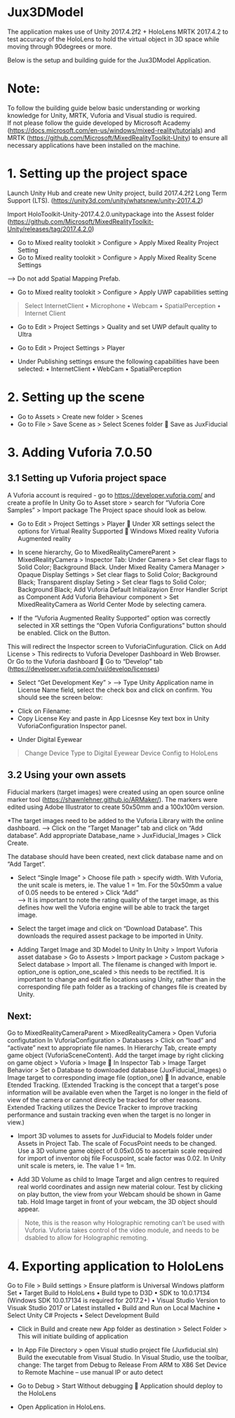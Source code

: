 # Jux3DModel
The application makes use of Unity 2017.4.2f2 + HoloLens MRTK 2017.4.2 to test accuracy of the HoloLens to hold the virtual object in 3D space while moving through 90degrees or more.

Below is the setup and building guide for the Jux3DModel Application.

# Note:
To follow the building guide below basic understanding or working knowledge for Unity, MRTK, Vuforia and Visual studio is required.  
If not please follow the guide developed by Microsoft Academy (https://docs.microsoft.com/en-us/windows/mixed-reality/tutorials) and MRTK (https://github.com/Microsoft/MixedRealityToolkit-Unity) to ensure all necessary applications have been installed on the machine.

# 1. Setting up the project space #
Launch Unity Hub and create new Unity project, build 2017.4.2f2 Long Term Support (LTS).  (https://unity3d.com/unity/whatsnew/unity-2017.4.2)

Import HoloToolkit-Unity-2017.4.2.0.unitypackage into the Assest folder
(https://github.com/Microsoft/MixedRealityToolkit-Unity/releases/tag/2017.4.2.0)

* Go to Mixed reality toolokit > Configure > Apply Mixed Reality Project Setting
* Go to Mixed reality toolokit > Configure > Apply Mixed Reality Scene Settings
 
--> Do not add Spatial Mapping Prefab. 

* Go to Mixed reality toolokit > Configure > Apply UWP capabilities setting 
> Select
InternetClient
•	Microphone
•	Webcam
•	SpatialPerception
•	Internet Client 
 
* Go to Edit > Project Settings > Quality and set UWP default quality to Ultra
 
* Go to Edit > Project Settings > Player
- Under Publishing settings ensure the following capabilities have been selected:
•	InternetClient
•	WebCam
•	SpatialPerception 

# 2. Setting up the scene #
* Go to Assets > Create new folder > Scenes 
* Go to File > Save Scene as > Select Scenes folder  Save as JuxFiducial

# 3. Adding Vuforia 7.0.50 #
## 3.1 Setting up Vuforia project space ## 
A Vuforia account is required - go to https://developer.vuforia.com/ and create a profile
In Unity Go to Asset store > search for “Vuforia Core Samples” > Import package
The Project space should look as below. 
 
* Go to Edit > Project Settings > Player  Under XR settings select the options for
Virtual Reality Supported  Windows Mixed reality
Vuforia Augmented reality 

* In scene hierarchy, Go to MixedRealityCamereParent > MixedRealityCamera > Inspector Tab:
Under Camera > Set clear flags to Solid Color; Background Black.
Under Mixed Reality Camera Manager > 
Opaque Display Settings > Set clear flags to Solid Color; Background Black;
Transparent display Seting > Set clear flags to Solid Color; Background Black;
Add Vuforia Default Initializayion Error Handler Script as Component
Add Vuforia Behaviour component > Set MixedRealityCamera as World Center Mode by selecting camera.

* If the “Vuforia Augmented Reality Supported” option was correctly selected in XR settings the “Open Vuforia Configurations” button should be enabled. Click on the Button. 
 
This will redirect the Inspector screen to VuforiaCinfuguration. Click on Add License > This redirects to Vuforia Developer Dashboard in Web Browser. Or Go to the Vuforia dashboard  Go to “Develop” tab (https://developer.vuforia.com/vui/develop/licenses) 

 * Select “Get Development Key” >
 --> Type Unity Application name in License Name field, select the check box and click on confirm. You should see the screen below:

 - Click on Filename:
  - Copy License Key and paste in App Licesnse Key text box in Unity VuforiaConfiguration Inspector panel.

* Under Digital Eyewear 
> Change Device Type to Digital Eyewear
> Device Config to HoloLens

##  3.2 Using your own assets ##
Fiducial markers (target images) were created using an open source online marker tool (https://shawnlehner.github.io/ARMaker/). The markers were edited using Adobe Illustrator to create 50x50mm and a 100x100m version. 
 
*The target images need to be added to the Vuforia Library with the online dashboard.
--> Click on the “Target Manager” tab and click on “Add database”. Add appropriate Database_name > JuxFiducial_Images > Click Create.

The database should have been created, next click database name and on “Add Target”. 
 
* Select “Single Image” > Choose file path > specify width. 
With Vuforia, the unit scale is meters, ie. The value 1 = 1m. For the 50x50mm a value of 0.05 needs to be entered > Click “Add”  
--> It is important to note the rating quality of the target image, as this defines how well the Vuforia engine will be able to track the target image.

* Select the target image and  click on “Download Database”. This downloads the 
required assest package to be imported in Unity. 

* Adding Target Image and 3D Model to Unity
In Unity > Import Vuforia asset database > Go to Assests > Import package > Custom package > Select database > Import all.
The filename is changed with Import ie. option_one is option_one_scaled > this needs to be rectified. It is important to change and edit fle locations using Unity, rather than  in the corresponding file path folder as a tracking of changes file is created by Unity.  

## Next:
Go to MixedRealityCameraParent > MixedRealityCamera > Open Vuforia configutation
In VuforiaConfiguration > Databases >  Click on “load” and “activate” next to appropriate file names.
In Hierarchy Tab, create empty game object (VuforiaSceneContent). 
Add the target image by right clicking on game object > Vuforia > Image 
	In Inspector Tab > Image Target Behavior > Set 
o	Database to downloaded database (JuxFiducial_Images)
o	Image target to corresponding image file (option_one)
	In advance, enable Etended Tracking.
(Extended Tracking is the concept that a target's pose information will be available even when the Target is no longer in the field of view of the camera or cannot directly be tracked for other reasons. Extended Tracking utilizes the Device Tracker to improve tracking performance and sustain tracking even when the target is no longer in view.)

* Import 3D volumes to assets for JuxFiducial to Models folder under Assets in Project Tab. The scale of FocusPoint needs to be changed.
Use a 3D volume game object of 0.05x0.05 to ascertain scale required for import of inventor obj file Focuspoint, scale factor was 0.02. In Unity unit scale is meters, ie. The value 1 = 1m. 


* Add 3D Volume as child to Image Target and align centres to required real world coordinates and assign new material colour. Test by clicking on play button, the view from your Webcam should be shown in Game tab. Hold Image target in front of your webcam, the 3D object should appear. 
 
> Note, this is the reason why Holographic remoting can’t be used with Vuforia. Vuforia takes control of the video module, and needs to be dsabled to allow for Holographic remoting.

# 4. Exporting application to HoloLens #
Go to File > Build settings > 
Ensure platform is Universal Windows platform
Set 
•	Target Build to HoloLens
•	Build type to D3D
•	SDK to 10.0.17134  (Windows SDK 10.0.17134 is required for 2017.2+)
•	Visual Studio Version to Visuak Studio 2017 or Latest installed
•	Build and Run on Local Machine
•	Select Unity C# Projects
•	Select Development Build
 
 
* Click in Build and create new App folder as destination > Select Folder > This will initiate building of application
 
* In App File Directory > open Visual studio project file (Juxfiducial.sln)
Build the executable from Visual Studio.
In Visual Studio, use the toolbar, change:
The target from Debug to Release 
From ARM to X86 
Set Device to  Remote Machine – use manual IP or auto detect

* Go to Debug > Start Without debugging  Application should deploy to the HoloLens
* Open Application in HoloLens.
 
